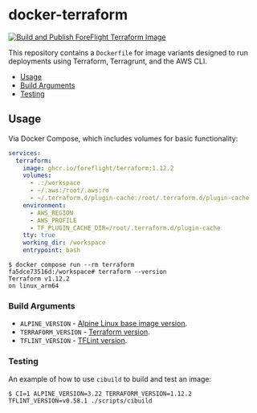 # docker-terraform 

[![Build and Publish ForeFlight Terraform Image](https://github.com/foreflight/docker-terraform/actions/workflows/continuous_integration.yml/badge.svg)](https://github.com/foreflight/docker-terraform/actions/workflows/continuous_integration.yml)

This repository contains a `Dockerfile` for image variants designed to run deployments using Terraform, Terragrunt, and the AWS CLI.

- [Usage](#usage)
- [Build Arguments](#build-arguments)
- [Testing](#testing)

## Usage

Via Docker Compose, which includes volumes for basic functionality:

```yml
services:
  terraform:
    image: ghcr.io/foreflight/terraform:1.12.2
    volumes:
      - .:/workspace
      - ~/.aws:/root/.aws:ro
      - ~/.terraform.d/plugin-cache:/root/.terraform.d/plugin-cache
    environment:
      - AWS_REGION
      - AWS_PROFILE
      - TF_PLUGIN_CACHE_DIR=/root/.terraform.d/plugin-cache
    tty: true
    working_dir: /workspace
    entrypoint: bash
```

```console
$ docker compose run --rm terraform
fa5dce73516d:/workspace# terraform --version
Terraform v1.12.2
on linux_arm64
```

### Build Arguments

- `ALPINE_VERSION` - [Alpine Linux base image version](https://hub.docker.com/_/alpine/tags).
- `TERRAFORM_VERSION` - [Terraform version](https://github.com/hashicorp/terraform/releases).
- `TFLINT_VERSION` - [TFLint version](https://github.com/terraform-linters/tflint/releases).

### Testing

An example of how to use `cibuild` to build and test an image:

```console
$ CI=1 ALPINE_VERSION=3.22 TERRAFORM_VERSION=1.12.2 TFLINT_VERSION=v0.58.1 ./scripts/cibuild
```
